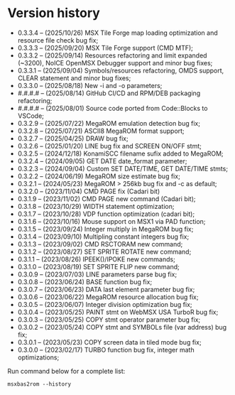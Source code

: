 # Version history

- 0.3.3.4 – (2025/10/26) MSX Tile Forge map loading optimization and resource file check bug fix;
- 0.3.3.3 – (2025/09/20) MSX Tile Forge support (CMD MTF);
- 0.3.3.2 – (2025/09/14) Resources refactoring and limit expanded (~3200), NoICE OpenMSX Debugger support and minor bug fixes;
- 0.3.3.1 – (2025/09/04) Symbols/resources refactoring, OMDS support, CLEAR statement and minor bug fixes;
- 0.3.3.0 – (2025/08/18) New -i and -o parameters;
- #.#.#.# – (2025/08/14) GitHub CI/CD and RPM/DEB packaging refactoring;
- #.#.#.# – (2025/08/01) Source code ported from Code::Blocks to VSCode;
- 0.3.2.9 – (2025/07/22) MegaROM emulation detection bug fix;
- 0.3.2.8 – (2025/07/21) ASCII8 MegaROM format support;
- 0.3.2.7 – (2025/04/25) DRAW bug fix;
- 0.3.2.6 – (2025/01/20) LINE bug fix and SCREEN ON/OFF stmt;
- 0.3.2.5 – (2024/12/18) KonamiSCC filename sufix added to MegaROM;
- 0.3.2.4 – (2024/09/05) GET DATE date_format parameter;
- 0.3.2.3 – (2024/09/04) Custom SET DATE/TIME, GET DATE/TIME stmts;
- 0.3.2.2 – (2024/06/19) MegaROM size estimate bug fix;
- 0.3.2.1 – (2024/05/23) MegaROM > 256kb bug fix and -c as default;
- 0.3.2.0 – (2023/11/04) CMD PAGE fix (Cadari bit)
- 0.3.1.9 – (2023/11/02) CMD PAGE new command (Cadari bit);
- 0.3.1.8 – (2023/10/29) WIDTH statement optimization;
- 0.3.1.7 – (2023/10/28) VDP function optimization (cadari bit);
- 0.3.1.6 – (2023/10/16) Mouse support on MSX1 via PAD function;
- 0.3.1.5 – (2023/09/24) Integer multiply in MegaROM bug fix;
- 0.3.1.4 – (2023/09/10) Multipling constant integers bug fix;
- 0.3.1.3 – (2023/09/02) CMD RSCTORAM new command;
- 0.3.1.2 – (2023/08/27) SET SPRITE ROTATE new command;
- 0.3.1.1 – (2023/08/26) IPEEK()/IPOKE new commands;
- 0.3.1.0 – (2023/08/19) SET SPRITE FLIP new command;
- 0.3.0.9 – (2023/07/03) LINE parameters parse bug fix;
- 0.3.0.8 – (2023/06/24) BASE function bug fix;
- 0.3.0.7 – (2023/06/23) DATA last element parameter bug fix;
- 0.3.0.6 – (2023/06/22) MegaROM resource allocation bug fix;
- 0.3.0.5 – (2023/06/07) Integer division optimization bug fix;
- 0.3.0.4 – (2023/05/25) PAINT stmt on WebMSX USA TurboR bug fix;
- 0.3.0.3 – (2023/05/25) COPY stmt operator parameter bug fix;
- 0.3.0.2 – (2023/05/24) COPY stmt and SYMBOLs file (var address) bug fix;
- 0.3.0.1 – (2023/05/23) COPY screen data in tiled mode bug fix;
- 0.3.0.0 – (2023/02/17) TURBO function bug fix, integer math optimizations;

Run command below for a complete list:

    msxbas2rom --history
